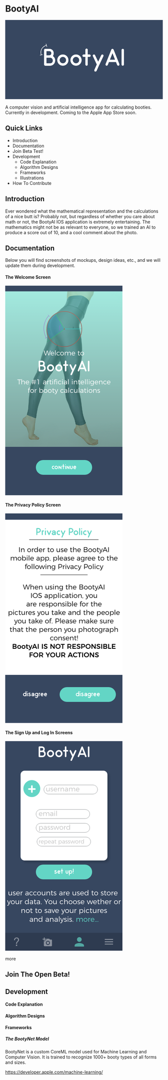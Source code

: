 # BootyAI
![ScreenShot](logoBlueSmall.png)

A computer vision and artificial intelligence app for calculating booties. Currently in development. Coming to the Apple App Store soon.


## Quick Links

- Introduction
- Documentation
- Join Beta Test!
- Development
  - Code Explanation
  - Algorithm Designs
  - Frameworks
  - Illustrations
 - How To Contribute

## Introduction

Ever wondered what the mathematical representation and the calculations of a nice butt is? Probably not, but regardless of whether you care about math or not, the BootyAI IOS application is extremely entertaining. The mathematics might not be as relevant to everyone, so we trained an AI to produce a score out of 10, and a cool comment about the photo.


## Documentation

Below you will find screenshots of mockups, design ideas, etc., and we will update them during development.

#### The Welcome Screen

![ScreenShot](startscreen.png)

#### The Privacy Policy Screen

![ScreenShot](privacypolicy.png)

#### The Sign Up and Log In Screens

![ScreenShot](Signupscreen.png)

more

## Join The Open Beta!

## Development

#### Code Explanation

#### Algorithm Designs

#### Frameworks

##### The BootyNet Model

BootyNet is a custom CoreML model used for Machine Learning and Computer Vision. It is trained to recognize 1000+ booty types of all forms and sizes.

https://developer.apple.com/machine-learning/

